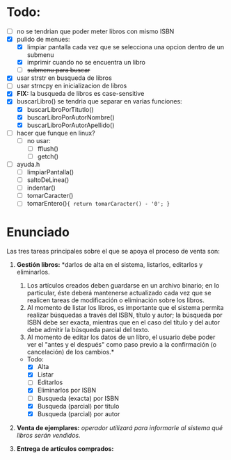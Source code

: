 # Todo:

- [ ] no se tendrian que poder meter libros con mismo ISBN
- [x] pulido de menues:
  - [x] limpiar pantalla cada vez que se selecciona una opcion dentro de un submenu
  - [x] imprimir cuando no se encuentra un libro
  - [ ] ~~submenu para buscar~~
- [x] usar strstr en busqueda de libros
- [ ] usar strncpy en inicializacion de libros
- [x] **FIX:** la busqueda de libros es case-sensitive
- [x] buscarLibro() se tendria que separar en varias funciones:
  - [x] buscarLibroPorTitutlo()
  - [x] buscarLibroPorAutorNombre()
  - [x] buscarLibroPorAutorApellido()
- [ ] hacer que funque en linux?
  - [ ] no usar:
    - [ ] fflush()
    - [ ] getch()
- [ ] ayuda.h
  - [ ] limpiarPantalla()
  - [ ] saltoDeLinea()
  - [ ] indentar()
  - [ ] tomarCaracter()
  - [ ] tomarEntero()`{ return tomarCaracter() - '0'; }`

# Enunciado

Las tres tareas principales sobre el que se apoya el proceso de venta son:

1. **Gestión libros:** *darlos de alta en el sistema, listarlos, editarlos y eliminarlos.

   1. Los artículos creados deben guardarse en un archivo binario; en lo particular, éste deberá mantenerse actualizado cada vez que se realicen tareas de modificación o eliminación sobre los libros.
   2. Al momento de listar los libros, es importante que el sistema permita realizar búsquedas a través del ISBN, título y autor; la búsqueda por ISBN debe ser exacta, mientras que en el caso del título y del autor debe admitir la búsqueda parcial del texto.
   3. Al momento de editar los datos de un libro, el usuario debe poder ver el "antes y el después" como paso previo a la confirmación (o cancelación) de los cambios.*

   - Todo:
     - [x] Alta
     - [x] Listar
     - [ ] Editarlos
     - [x] Eliminarlos por ISBN
     - [ ] Busqueda (exacta) por ISBN
     - [x] Busqueda (parcial) por titulo
     - [x] Busqueda (parcial) por autor

2. **Venta de ejemplares:**  *operador utilizará para informarle al sistema qué libros serán vendidos.*

3. **Entrega de artículos comprados:**